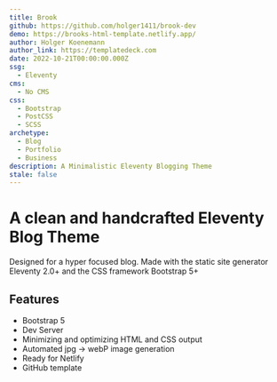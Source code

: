 ```yaml
---
title: Brook
github: https://github.com/holger1411/brook-dev
demo: https://brooks-html-template.netlify.app/
author: Holger Koenemann
author_link: https://templatedeck.com
date: 2022-10-21T00:00:00.000Z
ssg:
  - Eleventy
cms:
  - No CMS
css:
  - Bootstrap
  - PostCSS
  - SCSS
archetype:
  - Blog
  - Portfolio
  - Business
description: A Minimalistic Eleventy Blogging Theme
stale: false
---
```


# A clean and handcrafted Eleventy Blog Theme

Designed for a hyper focused blog. Made with the static site generator Eleventy 2.0+ and the CSS framework Bootstrap 5+

## Features

* Bootstrap 5
* Dev Server
* Minimizing and optimizing HTML and CSS output
* Automated jpg -> webP image generation
* Ready for Netlify
* GitHub template
